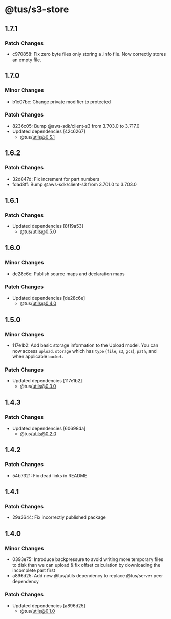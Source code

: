 # @tus/s3-store

## 1.7.1

### Patch Changes

- c970858: Fix zero byte files only storing a .info file. Now correctly stores an empty file.

## 1.7.0

### Minor Changes

- b1c07bc: Change private modifier to protected

### Patch Changes

- 8236c05: Bump @aws-sdk/client-s3 from 3.703.0 to 3.717.0
- Updated dependencies [42c6267]
  - @tus/utils@0.5.1

## 1.6.2

### Patch Changes

- 32d847d: Fix increment for part numbers
- fdad8ff: Bump @aws-sdk/client-s3 from 3.701.0 to 3.703.0

## 1.6.1

### Patch Changes

- Updated dependencies [8f19a53]
  - @tus/utils@0.5.0

## 1.6.0

### Minor Changes

- de28c6e: Publish source maps and declaration maps

### Patch Changes

- Updated dependencies [de28c6e]
  - @tus/utils@0.4.0

## 1.5.0

### Minor Changes

- 117e1b2: Add basic storage information to the Upload model. You can now access
  `upload.storage` which has `type` (`file`, `s3`, `gcs`), `path`, and when applicable
  `bucket`.

### Patch Changes

- Updated dependencies [117e1b2]
  - @tus/utils@0.3.0

## 1.4.3

### Patch Changes

- Updated dependencies [60698da]
  - @tus/utils@0.2.0

## 1.4.2

### Patch Changes

- 54b7321: Fix dead links in README

## 1.4.1

### Patch Changes

- 29a3644: Fix incorrectly published package

## 1.4.0

### Minor Changes

- 0393e75: Introduce backpressure to avoid writing more temporary files to disk than we
  can upload & fix offset calculation by downloading the incomplete part first
- a896d25: Add new @tus/utils dependency to replace @tus/server peer dependency

### Patch Changes

- Updated dependencies [a896d25]
  - @tus/utils@0.1.0
